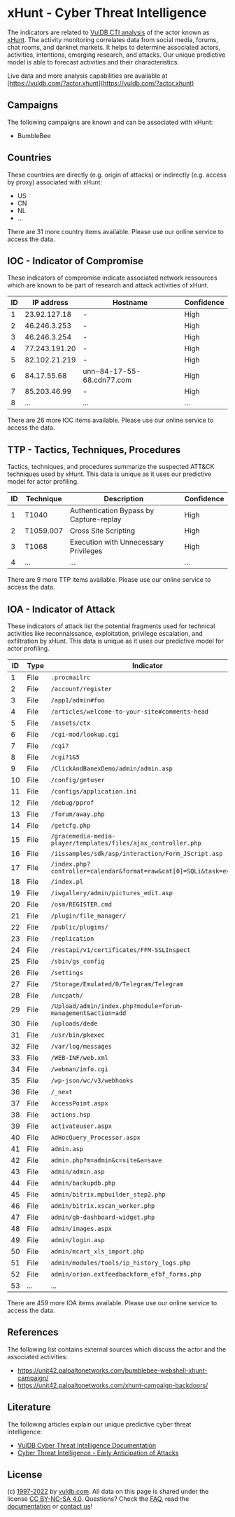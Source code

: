 # xHunt - Cyber Threat Intelligence

The indicators are related to [VulDB CTI analysis](https://vuldb.com/?kb.cti) of the actor known as [xHunt](https://vuldb.com/?actor.xhunt). The activity monitoring correlates data from social media, forums, chat rooms, and darknet markets. It helps to determine associated actors, activities, intentions, emerging research, and attacks. Our unique predictive model is able to forecast activities and their characteristics.

Live data and more analysis capabilities are available at [https://vuldb.com/?actor.xhunt](https://vuldb.com/?actor.xhunt)

## Campaigns

The following campaigns are known and can be associated with xHunt:

* BumbleBee

## Countries

These countries are directly (e.g. origin of attacks) or indirectly (e.g. access by proxy) associated with xHunt:

* US
* CN
* NL
* ...

There are 31 more country items available. Please use our online service to access the data.

## IOC - Indicator of Compromise

These indicators of compromise indicate associated network ressources which are known to be part of research and attack activities of xHunt.

ID | IP address | Hostname | Confidence
-- | ---------- | -------- | ----------
1 | 23.92.127.18 | - | High
2 | 46.246.3.253 | - | High
3 | 46.246.3.254 | - | High
4 | 77.243.191.20 | - | High
5 | 82.102.21.219 | - | High
6 | 84.17.55.68 | unn-84-17-55-68.cdn77.com | High
7 | 85.203.46.99 | - | High
8 | ... | ... | ...

There are 26 more IOC items available. Please use our online service to access the data.

## TTP - Tactics, Techniques, Procedures

Tactics, techniques, and procedures summarize the suspected ATT&CK techniques used by xHunt. This data is unique as it uses our predictive model for actor profiling.

ID | Technique | Description | Confidence
-- | --------- | ----------- | ----------
1 | T1040 | Authentication Bypass by Capture-replay | High
2 | T1059.007 | Cross Site Scripting | High
3 | T1068 | Execution with Unnecessary Privileges | High
4 | ... | ... | ...

There are 9 more TTP items available. Please use our online service to access the data.

## IOA - Indicator of Attack

These indicators of attack list the potential fragments used for technical activities like reconnaissance, exploitation, privilege escalation, and exfiltration by xHunt. This data is unique as it uses our predictive model for actor profiling.

ID | Type | Indicator | Confidence
-- | ---- | --------- | ----------
1 | File | `.procmailrc` | Medium
2 | File | `/account/register` | High
3 | File | `/app1/admin#foo` | High
4 | File | `/articles/welcome-to-your-site#comments-head` | High
5 | File | `/assets/ctx` | Medium
6 | File | `/cgi-mod/lookup.cgi` | High
7 | File | `/cgi?` | Low
8 | File | `/cgi?1&5` | Medium
9 | File | `/ClickAndBanexDemo/admin/admin.asp` | High
10 | File | `/config/getuser` | High
11 | File | `/configs/application.ini` | High
12 | File | `/debug/pprof` | Medium
13 | File | `/forum/away.php` | High
14 | File | `/getcfg.php` | Medium
15 | File | `/gracemedia-media-player/templates/files/ajax_controller.php` | High
16 | File | `/iissamples/sdk/asp/interaction/Form_JScript.asp` | High
17 | File | `/index.php?controller=calendar&format=raw&cat[0]=SQLi&task=events` | High
18 | File | `/index.pl` | Medium
19 | File | `/iwgallery/admin/pictures_edit.asp` | High
20 | File | `/osm/REGISTER.cmd` | High
21 | File | `/plugin/file_manager/` | High
22 | File | `/public/plugins/` | High
23 | File | `/replication` | Medium
24 | File | `/restapi/v1/certificates/FFM-SSLInspect` | High
25 | File | `/sbin/gs_config` | High
26 | File | `/settings` | Medium
27 | File | `/Storage/Emulated/0/Telegram/Telegram` | High
28 | File | `/uncpath/` | Medium
29 | File | `/Upload/admin/index.php?module=forum-management&action=add` | High
30 | File | `/uploads/dede` | High
31 | File | `/usr/bin/pkexec` | High
32 | File | `/var/log/messages` | High
33 | File | `/WEB-INF/web.xml` | High
34 | File | `/webman/info.cgi` | High
35 | File | `/wp-json/wc/v3/webhooks` | High
36 | File | `/_next` | Low
37 | File | `AccessPoint.aspx` | High
38 | File | `actions.hsp` | Medium
39 | File | `activateuser.aspx` | High
40 | File | `AdHocQuery_Processor.aspx` | High
41 | File | `admin.asp` | Medium
42 | File | `admin.php?m=admin&c=site&a=save` | High
43 | File | `admin/admin.asp` | High
44 | File | `admin/backupdb.php` | High
45 | File | `admin/bitrix.mpbuilder_step2.php` | High
46 | File | `admin/bitrix.xscan_worker.php` | High
47 | File | `admin/gb-dashboard-widget.php` | High
48 | File | `admin/images.aspx` | High
49 | File | `admin/login.asp` | High
50 | File | `admin/mcart_xls_import.php` | High
51 | File | `admin/modules/tools/ip_history_logs.php` | High
52 | File | `admin/orion.extfeedbackform_efbf_forms.php` | High
53 | ... | ... | ...

There are 459 more IOA items available. Please use our online service to access the data.

## References

The following list contains external sources which discuss the actor and the associated activities:

* https://unit42.paloaltonetworks.com/bumblebee-webshell-xhunt-campaign/
* https://unit42.paloaltonetworks.com/xhunt-campaign-backdoors/

## Literature

The following articles explain our unique predictive cyber threat intelligence:

* [VulDB Cyber Threat Intelligence Documentation](https://vuldb.com/?kb.cti)
* [Cyber Threat Intelligence - Early Anticipation of Attacks](https://www.scip.ch/en/?labs.20201022)

## License

(c) [1997-2022](https://vuldb.com/?kb.changelog) by [vuldb.com](https://vuldb.com/?kb.about). All data on this page is shared under the license [CC BY-NC-SA 4.0](https://creativecommons.org/licenses/by-nc-sa/4.0/). Questions? Check the [FAQ](https://vuldb.com/?kb.faq), read the [documentation](https://vuldb.com/?kb) or [contact us](https://vuldb.com/?contact)!
